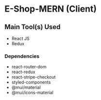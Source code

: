 # E-Shop-MERN (Client)

## Main Tool(s) Used
- React JS
- Redux

### Dependencies
- react-router-dom
- react-redux
- react-stripe-checkout
- styled-components
- @mui/material
- @mui/icons-material
